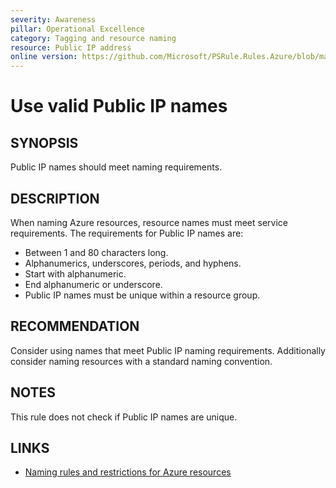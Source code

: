 ```yaml
---
severity: Awareness
pillar: Operational Excellence
category: Tagging and resource naming
resource: Public IP address
online version: https://github.com/Microsoft/PSRule.Rules.Azure/blob/main/docs/en/rules/Azure.PublicIP.Name.md
---
```


# Use valid Public IP names

## SYNOPSIS

Public IP names should meet naming requirements.

## DESCRIPTION

When naming Azure resources, resource names must meet service requirements.
The requirements for Public IP names are:

- Between 1 and 80 characters long.
- Alphanumerics, underscores, periods, and hyphens.
- Start with alphanumeric.
- End alphanumeric or underscore.
- Public IP names must be unique within a resource group.

## RECOMMENDATION

Consider using names that meet Public IP naming requirements.
Additionally consider naming resources with a standard naming convention.

## NOTES

This rule does not check if Public IP names are unique.

## LINKS

- [Naming rules and restrictions for Azure resources](https://docs.microsoft.com/en-us/azure/azure-resource-manager/management/resource-name-rules)
